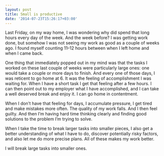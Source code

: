 ```yaml
---
layout: post
title: Small is productive
date: '2014-07-23T15:26:17+03:00'
---
```

Last Friday, on my way home, I was wondering why did spend that long
hours every day of the week. And the week before? I was getting work
done, but somehow I was not seeing my work as good as a couple of weeks
ago. I found myself counting 11–12 hours between when I left home and
when I came back.

One thing that immediately popped out in my mind was that the tasks I
worked on these last couple of weeks were particularly large ones: one
would take a couple or more days to finish. And every one of those days,
I was reticent to go home at 6. It was the feeling of accomplishment I
was waiting for. When I have a short task I get that feeling after a few
hours. I can then point out to my employer what I have accomplished, and
I can take a well deserved break and enjoy it. I can go home in
contentment.

When I don’t have that feeling for days, I accumulate pressure, I get
tired and make mistakes more often. The quality of my work falls. And I
then feel guilty. And then I’m having hard time thinking clearly and
finding good solutions to the problem I’m trying to solve.

When I take the time to break larger tasks into smaller pieces, I also
get a better understanding of what I have to do, discover potentially
risky factors, and also let me do more precise plans. All of these makes
my work better.

I will break large tasks into smaller ones.
